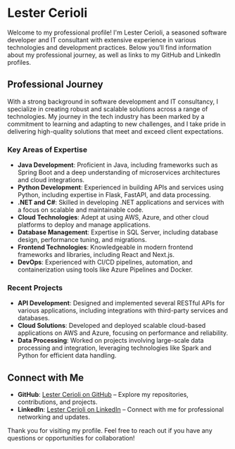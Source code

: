 # Lester Cerioli

Welcome to my professional profile! I'm Lester Cerioli, a seasoned software developer and IT consultant with extensive experience in various technologies and development practices. Below you’ll find information about my professional journey, as well as links to my GitHub and LinkedIn profiles.

## Professional Journey

With a strong background in software development and IT consultancy, I specialize in creating robust and scalable solutions across a range of technologies. My journey in the tech industry has been marked by a commitment to learning and adapting to new challenges, and I take pride in delivering high-quality solutions that meet and exceed client expectations.

### Key Areas of Expertise

- **Java Development**: Proficient in Java, including frameworks such as Spring Boot and a deep understanding of microservices architectures and cloud integrations.
- **Python Development**: Experienced in building APIs and services using Python, including expertise in Flask, FastAPI, and data processing.
- **.NET and C#**: Skilled in developing .NET applications and services with a focus on scalable and maintainable code.
- **Cloud Technologies**: Adept at using AWS, Azure, and other cloud platforms to deploy and manage applications.
- **Database Management**: Expertise in SQL Server, including database design, performance tuning, and migrations.
- **Frontend Technologies**: Knowledgeable in modern frontend frameworks and libraries, including React and Next.js.
- **DevOps**: Experienced with CI/CD pipelines, automation, and containerization using tools like Azure Pipelines and Docker.

### Recent Projects

- **API Development**: Designed and implemented several RESTful APIs for various applications, including integrations with third-party services and databases.
- **Cloud Solutions**: Developed and deployed scalable cloud-based applications on AWS and Azure, focusing on performance and reliability.
- **Data Processing**: Worked on projects involving large-scale data processing and integration, leveraging technologies like Spark and Python for efficient data handling.

## Connect with Me

- **GitHub**: [Lester Cerioli on GitHub](https://github.com/LesterCerioli) – Explore my repositories, contributions, and projects.
- **LinkedIn**: [Lester Cerioli on LinkedIn](https://www.linkedin.com/in/lester-cerioli-83300a81/) – Connect with me for professional networking and updates.

Thank you for visiting my profile. Feel free to reach out if you have any questions or opportunities for collaboration!
